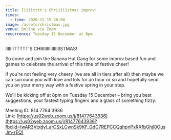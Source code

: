 ```yaml
---
title: Iiiiitttt's Chriiiiistmas improv!
times:
  - time: 2020-12-15 20:00
image: /assets/christmas.jpg
venue: Online via Zoom
recurrence: Tuesday 15 December at 8pm
---
```

IIIIIIITTTTT'S CHRIIIIIIIIIIIIIISTMAS! 

So come and join the Banana Hut Gang for some improv based fun and games to celebrate the arrival of this time of festive cheer!

If you're not feeling very cheery (we are all in tiers after all) then maybe we can surround you with love and lols for an hour or so and hopefully send you on your merry way with a festive spring in your step.

We'll be kicking off at 8pm on Tuesday 15 December – bring you best suggestions, your fastest typing fingers and a glass of something fizzy.

Meeting ID: 814 7764 3936\
Link: [https://us02web.zoom.us/​j/81477643936](https://us02web.zoom.us/j/81477643936?fbclid=IwAR3VtxdvI_arCSxLCwnSk9KF_GdC7REPCCQqhpnPxRXfbGhjl0OusJm-rEQ)